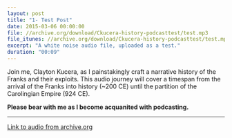 ```yaml
---
layout: post
title: "1- Test Post"
date: 2015-03-06 00:00:00
file: //archive.org/download/Ckucera-history-podcasttest/test.mp3
file_itunes: //archive.org/download/Ckucera-history-podcasttest/test.mp3
excerpt: "A white noise audio file, uploaded as a test."
duration: "00:09"
---
```


Join me, Clayton Kucera, as I painstakingly craft a narrative history of the Franks and their exploits. This audio journey will cover a timespan from the arrival of the Franks into history (~200 CE) until the partition of the Carolingian Empire (924 CE).

__Please bear with me as I become acquanited with podcasting.__

---

[Link to audio from archive.org](https://archive.org/download/Ckucera-history-podcasttest)
